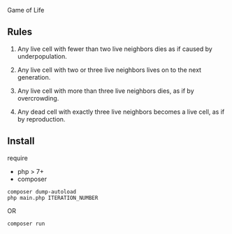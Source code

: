 Game of Life

Rules
--- 
1. Any live cell with fewer than two live neighbors dies as if caused by underpopulation.

2. Any live cell with two or three live neighbors lives on to the next generation.

3. Any live cell with more than three live neighbors dies, as if by overcrowding.

4. Any dead cell with exactly three live neighbors becomes a live cell, as if by reproduction.


Install
---
require
* php > 7+
* composer

```
composer dump-autoload
php main.php ITERATION_NUMBER
```

OR 
```
composer run
```